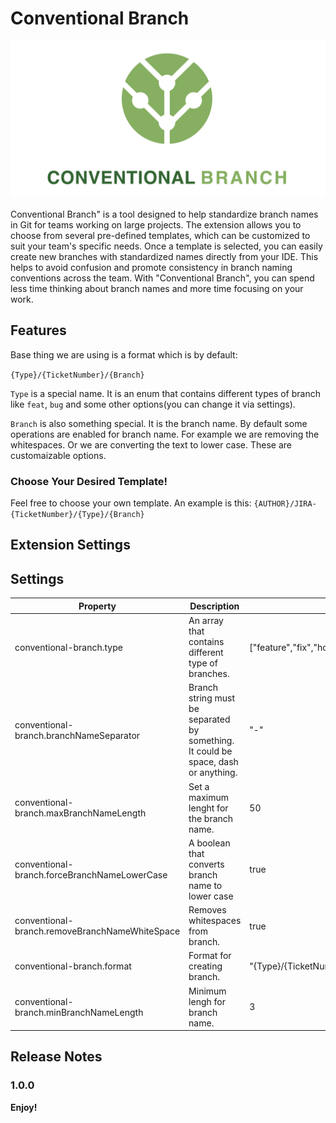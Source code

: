# Conventional Branch

![conventional-branch-icon](icon-title.png)

Conventional Branch" is a tool designed to help standardize branch names in Git for teams working on large projects. The extension allows you to choose from several pre-defined templates, which can be customized to suit your team's specific needs. Once a template is selected, you can easily create new branches with standardized names directly from your IDE. This helps to avoid confusion and promote consistency in branch naming conventions across the team. With "Conventional Branch", you can spend less time thinking about branch names and more time focusing on your work.

## Features

Base thing we are using is a format which is by default:

`{Type}/{TicketNumber}/{Branch}`

`Type` is a special name. It is an enum that contains different types of branch like `feat`, `bug` and some other options(you can change it via settings).

`Branch` is also something special. It is the branch name. By default some operations are enabled for branch name. For example we are removing the whitespaces. Or we are converting the text to lower case. These are customaizable options.

### Choose Your Desired Template!

Feel free to choose your own template. An example is this:
`{AUTHOR}/JIRA-{TicketNumber}/{Type}/{Branch}`

## Extension Settings

## Settings

| Property                                       | Description                                                                        | Default Value                                                         |
| ---------------------------------------------- | ---------------------------------------------------------------------------------- | --------------------------------------------------------------------- |
| conventional-branch.type                       | An array that contains different type of branches.                                 | ["feature","fix","hotfix","docs","refactor","style","test","release"] |
| conventional-branch.branchNameSeparator        | Branch string must be separated by something. It could be space, dash or anything. | "-"                                                                   |
| conventional-branch.maxBranchNameLength        | Set a maximum lenght for the branch name.                                          | 50                                                                    |
| conventional-branch.forceBranchNameLowerCase   | A boolean that converts branch name to lower case                                  | true                                                                  |
| conventional-branch.removeBranchNameWhiteSpace | Removes whitespaces from branch.                                                   | true                                                                  |
| conventional-branch.format                     | Format for creating branch.                                                        | "{Type}/{TicketNumber}/{Branch}"                                      |
| conventional-branch.minBranchNameLength        | Minimum lengh for branch name.                                                     | 3                                                                     |

## Release Notes

### 1.0.0

**Enjoy!**
